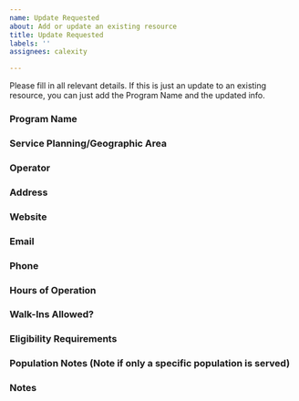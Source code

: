 ```yaml
---
name: Update Requested
about: Add or update an existing resource
title: Update Requested
labels: ''
assignees: calexity

---
```


Please fill in all relevant details. If this is just an update to an existing resource, you can just add the Program Name and the updated info.

### Program Name	
### Service Planning/Geographic Area	
### Operator	
### Address	
### Website	
### Email	
### Phone	
### Hours of Operation	
### Walk-Ins Allowed?	
### Eligibility Requirements	
### Population Notes (Note if only a specific population is served) 	
### Notes

